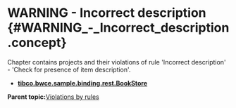 # WARNING - Incorrect description {#WARNING_-_Incorrect_description .concept}

Chapter contains projects and their violations of rule 'Incorrect description' - 'Check for presence of item description'.

-   **[tibco.bwce.sample.binding.rest.BookStore](../../qa/rules/Incorrect_description/violation1.md)**  


**Parent topic:**[Violations by rules](../../qa/common/violationsByRules.md)

